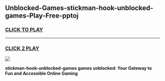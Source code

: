 
## Unblocked-Games-stickman-hook-unblocked-games-Play-Free-pptoj
<h3>
<a href="https://premium76.site?title=stickman-hook-unblocked-games&ref=22A">CLICK TO PLAY</a></h3>
<hr>

<h3>
<a href="https://premium76.site?title=stickman-hook-unblocked-games&ref=22A">CLICK 2 PLAY</a>
  
</h3>

<a href="https://premium76.site?title=stickman-hook-unblocked-games&ref=22A"><img src="https://clearcache.store/games.png"></a>


**stickman-hook-unblocked-games games unblocked: Your Gateway to Fun and Accessible Online Gaming**
